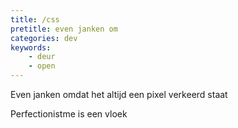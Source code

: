 ```yaml
---
title: /css
pretitle: even janken om
categories: dev
keywords:
    - deur
    - open
---
```


Even janken omdat het altijd een pixel verkeerd staat

Perfectionistme is een vloek
